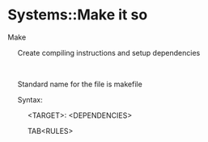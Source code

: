 # Systems::Make it so

Make

     Create compiling instructions and setup dependencies

     

     Standard name for the file is makefile

  


     Syntax:

          &lt;TARGET&gt;: &lt;DEPENDENCIES&gt;

          TAB&lt;RULES&gt;
